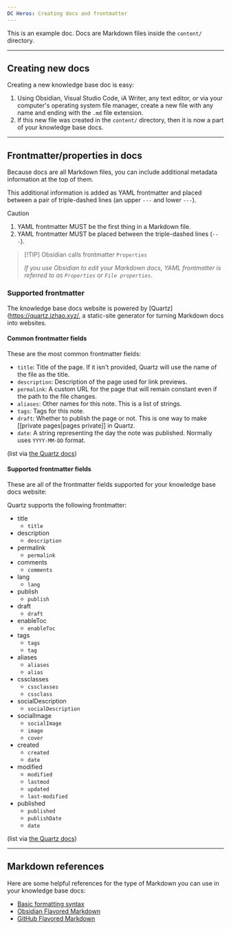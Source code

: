 ```yaml
---
DC Heros: Creating docs and frontmatter
---
```

This is an example doc. Docs are Markdown files inside the `content/` directory.

---

## Creating new docs

Creating a new knowledge base doc is easy:

1. Using Obsidian, Visual Studio Code, iA Writer, any text editor, or via your computer's operating system file manager, create a new file with any name and ending with the `.md` file extension.
2. If this new file was created in the `content/` directory, then it is now a part of your knowledge base docs.

---
## Frontmatter/properties in docs

Because docs are all Markdown files, you can include additional metadata information at the top of them. 

This additional information is added as YAML frontmatter and placed between a pair of triple-dashed lines (an upper `---` and lower `---`).

> [!CAUTION]
> 
> 1. YAML frontmatter MUST be the first thing in a Markdown file.
> 2. YAML frontmatter MUST be placed between the triple-dashed lines (`---`).
> 

> [!TIP] Obsidian calls frontmatter `Properties`
> 
> *If you use Obsidian to edit your Markdown docs, YAML frontmatter is referred to as `Properties` or `File properties`*.
### Supported frontmatter

The knowledge base docs website is powered by [Quartz](https://quartz.jzhao.xyz/, a static-site generator for turning Markdown docs into websites.

#### Common frontmatter fields

These are the most common frontmatter fields:

- `title`: Title of the page. If it isn't provided, Quartz will use the name of the file as the title.
- `description`: Description of the page used for link previews.
- `permalink`: A custom URL for the page that will remain constant even if the path to the file changes.
- `aliases`: Other names for this note. This is a list of strings.
- `tags`: Tags for this note.
- `draft`: Whether to publish the page or not. This is one way to make [[private pages|pages private]] in Quartz.
- `date`: A string representing the day the note was published. Normally uses `YYYY-MM-DD` format.

(list via [the Quartz docs](https://github.com/jackyzha0/quartz/blob/v4/docs/authoring%20content.md))
#### Supported frontmatter fields

These are all of the frontmatter fields supported for your knowledge base docs website:

Quartz supports the following frontmatter:

- title
  - `title`
- description
  - `description`
- permalink
  - `permalink`
- comments
  - `comments`
- lang
  - `lang`
- publish
  - `publish`
- draft
  - `draft`
- enableToc
  - `enableToc`
- tags
  - `tags`
  - `tag`
- aliases
  - `aliases`
  - `alias`
- cssclasses
  - `cssclasses`
  - `cssclass`
- socialDescription
  - `socialDescription`
- socialImage
  - `socialImage`
  - `image`
  - `cover`
- created
  - `created`
  - `date`
- modified
  - `modified`
  - `lastmod`
  - `updated`
  - `last-modified`
- published
  - `published`
  - `publishDate`
  - `date`

(list via [the Quartz docs](https://github.com/jackyzha0/quartz/blob/v4/docs/plugins/Frontmatter.md))

--- 

## Markdown references

Here are some helpful references for the type of Markdown you can use in your knowledge base docs:

- [Basic formatting syntax](https://help.obsidian.md/syntax)
- [Obsidian Flavored Markdown](https://help.obsidian.md/obsidian-flavored-markdown)
- [GitHub Flavored Markdown](https://docs.github.com/en/get-started/writing-on-github/getting-started-with-writing-and-formatting-on-github/basic-writing-and-formatting-syntax)
